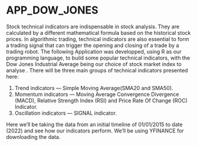 # APP_DOW_JONES
Stock technical indicators are indispensable in stock analysis. They are calculated by a different mathematical formula based on the historical stock prices. In algorithmic trading, technical indicators are also essential to form a trading signal that can trigger the opening and closing of a trade by a trading robot.
The following Application was developped, using R as our programming language, to build some popular technical indicators, with the Dow Jones Industrial Average being our choice of stock market index to analyse . There will be three main groups of technical indicators presented here:
1. Trend indicators — Simple Moving Average(SMA20 and SMA50).
2. Momentum indicators — Moving Average Convergence Divergence (MACD), Relative Strength Index (RSI) and Price Rate Of Change (ROC) Indicator.
3. Oscillation indicators — SIGNAL indicator.

Here we’ll be taking the data from an initial timeline of 01/01/2015 to date (2022) and see how our indicators perform. We’ll be using YFINANCE for downloading the data.

